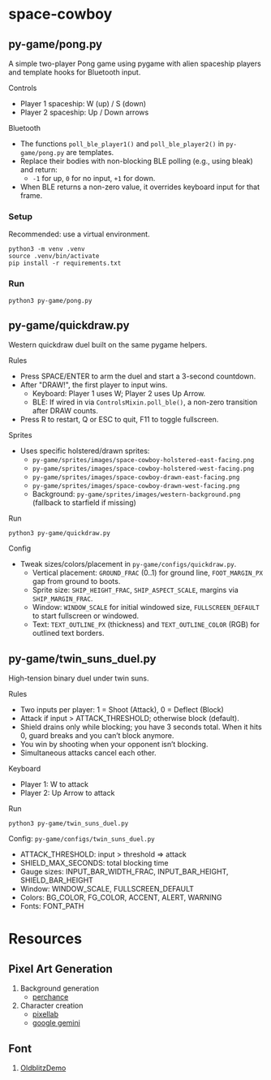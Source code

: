 # space-cowboy

## py-game/pong.py

A simple two-player Pong game using pygame with alien spaceship players and template hooks for Bluetooth input.

Controls
- Player 1 spaceship: W (up) / S (down)
- Player 2 spaceship: Up / Down arrows

Bluetooth
- The functions `poll_ble_player1()` and `poll_ble_player2()` in `py-game/pong.py` are templates.
- Replace their bodies with non-blocking BLE polling (e.g., using bleak) and return:
	- `-1` for up, `0` for no input, `+1` for down.
- When BLE returns a non-zero value, it overrides keyboard input for that frame.

### Setup

Recommended: use a virtual environment.

```
python3 -m venv .venv
source .venv/bin/activate
pip install -r requirements.txt
```

### Run

```
python3 py-game/pong.py
```

## py-game/quickdraw.py

Western quickdraw duel built on the same pygame helpers.

Rules
- Press SPACE/ENTER to arm the duel and start a 3-second countdown.
- After "DRAW!", the first player to input wins.
	- Keyboard: Player 1 uses W; Player 2 uses Up Arrow.
	- BLE: If wired in via `ControlsMixin.poll_ble()`, a non-zero transition after DRAW counts.
- Press R to restart, Q or ESC to quit, F11 to toggle fullscreen.

Sprites
- Uses specific holstered/drawn sprites:
	- `py-game/sprites/images/space-cowboy-holstered-east-facing.png`
	- `py-game/sprites/images/space-cowboy-holstered-west-facing.png`
	- `py-game/sprites/images/space-cowboy-drawn-east-facing.png`
	- `py-game/sprites/images/space-cowboy-drawn-west-facing.png`
	- Background: `py-game/sprites/images/western-background.png` (fallback to starfield if missing)

Run
```
python3 py-game/quickdraw.py
```

Config
- Tweak sizes/colors/placement in `py-game/configs/quickdraw.py`.
	- Vertical placement: `GROUND_FRAC` (0..1) for ground line, `FOOT_MARGIN_PX` gap from ground to boots.
	- Sprite size: `SHIP_HEIGHT_FRAC`, `SHIP_ASPECT_SCALE`, margins via `SHIP_MARGIN_FRAC`.
	- Window: `WINDOW_SCALE` for initial windowed size, `FULLSCREEN_DEFAULT` to start fullscreen or windowed.
 	- Text: `TEXT_OUTLINE_PX` (thickness) and `TEXT_OUTLINE_COLOR` (RGB) for outlined text borders.

## py-game/twin_suns_duel.py

High-tension binary duel under twin suns.

Rules
- Two inputs per player: 1 = Shoot (Attack), 0 = Deflect (Block)
- Attack if input > ATTACK_THRESHOLD; otherwise block (default).
- Shield drains only while blocking; you have 3 seconds total. When it hits 0, guard breaks and you can’t block anymore.
- You win by shooting when your opponent isn’t blocking.
- Simultaneous attacks cancel each other.

Keyboard
- Player 1: W to attack
- Player 2: Up Arrow to attack

Run
```
python3 py-game/twin_suns_duel.py
```

Config: `py-game/configs/twin_suns_duel.py`
- ATTACK_THRESHOLD: input > threshold => attack
- SHIELD_MAX_SECONDS: total blocking time
- Gauge sizes: INPUT_BAR_WIDTH_FRAC, INPUT_BAR_HEIGHT, SHIELD_BAR_HEIGHT
- Window: WINDOW_SCALE, FULLSCREEN_DEFAULT
- Colors: BG_COLOR, FG_COLOR, ACCENT, ALERT, WARNING
- Fonts: FONT_PATH

# Resources
## Pixel Art Generation
1. Background generation
   - [perchance](https://perchance.org/ai-pixel-art-generator)
2. Character creation
   - [pixellab](https://www.pixellab.ai/)
   - [google gemini](https://gemini.google.com/)
## Font
1. [OldblitzDemo](https://www.fontspace.com/)
